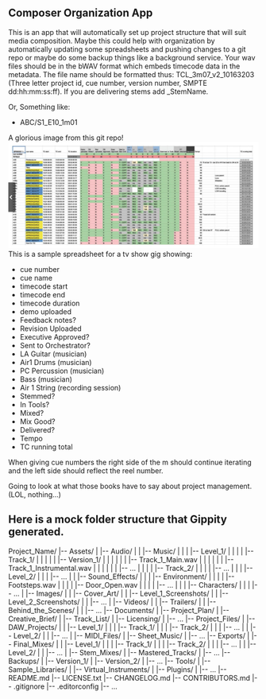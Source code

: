 Composer Organization App
---
This is an app that will automatically set up project structure that will suit media composition.
Maybe this could help with organization by automatically updating some spreadsheets and pushing changes to a git repo or maybe do some backup things like a background service.
Your wav files should be in the bWAV format which embeds timecode data in the metadata. The file name should be formatted thus: TCL_3m07_v2_10163203 (Three letter project id, cue number, version number, SMPTE dd:hh:mm:ss:ff). 
If you are delivering stems add _StemName.

Or, Something like:
- ABC/S1_E10_1m01

A glorious image from this git repo!
![Alt A picture of a spread sheet](images/Screen%20Shot%202023-12-26%20at%2010.54.52%20PM.png)
This is a sample spreadsheet for a tv show gig showing:
- cue number
- cue name
- timecode start
- timecode end
- timecode duration
- demo uploaded
- Feedback notes?
- Revision Uploaded
- Executive Approved?
- Sent to Orchestrator?
- LA Guitar (musician)
- Air1 Drums (musician)
- PC Percussion (musician)
- Bass (musician)
- Air 1 String (recording session)
- Stemmed?
- In Tools?
- Mixed? 
- Mix Good? 
- Delivered? 
- Tempo
- TC running total

When giving cue numbers the right side of the m should continue iterating and the left side should reflect the reel number.

Going to look at what those books have to say about project management. (LOL, nothing...)

Here is a mock folder structure that Gippity generated.
---
Project_Name/
|-- Assets/
|   |-- Audio/
|   |   |-- Music/
|   |   |   |-- Level_1/
|   |   |   |   |-- Track_1/
|   |   |   |   |   |-- Version_1/
|   |   |   |   |   |   |-- Track_1_Main.wav
|   |   |   |   |   |   |-- Track_1_Instrumental.wav
|   |   |   |   |   |   |-- ...
|   |   |   |   |-- Track_2/
|   |   |   |   |-- ...
|   |   |   |-- Level_2/
|   |   |   |-- ...
|   |   |-- Sound_Effects/
|   |   |   |-- Environment/
|   |   |   |   |-- Footsteps.wav
|   |   |   |   |-- Door_Open.wav
|   |   |   |   |-- ...
|   |   |   |-- Characters/
|   |   |   |-- ...
|   |-- Images/
|   |   |-- Cover_Art/
|   |   |-- Level_1_Screenshots/
|   |   |-- Level_2_Screenshots/
|   |   |-- ...
|   |-- Videos/
|   |   |-- Trailers/
|   |   |-- Behind_the_Scenes/
|   |   |-- ...
|-- Documents/
|   |-- Project_Plan/
|   |-- Creative_Brief/
|   |-- Track_List/
|   |-- Licensing/
|   |-- ...
|-- Project_Files/
|   |-- DAW_Projects/
|   |   |-- Level_1/
|   |   |   |-- Track_1/
|   |   |   |-- Track_2/
|   |   |   |-- ...
|   |   |-- Level_2/
|   |   |-- ...
|   |-- MIDI_Files/
|   |-- Sheet_Music/
|   |-- ...
|-- Exports/
|   |-- Final_Mixes/
|   |   |-- Level_1/
|   |   |   |-- Track_1/
|   |   |   |-- Track_2/
|   |   |   |-- ...
|   |   |-- Level_2/
|   |   |-- ...
|   |-- Stem_Mixes/
|   |-- Mastered_Tracks/
|   |-- ...
|-- Backups/
|   |-- Version_1/
|   |-- Version_2/
|   |-- ...
|-- Tools/
|   |-- Sample_Libraries/
|   |-- Virtual_Instruments/
|   |-- Plugins/
|   |-- ...
|-- README.md
|-- LICENSE.txt
|-- CHANGELOG.md
|-- CONTRIBUTORS.md
|-- .gitignore
|-- .editorconfig
|-- ...



